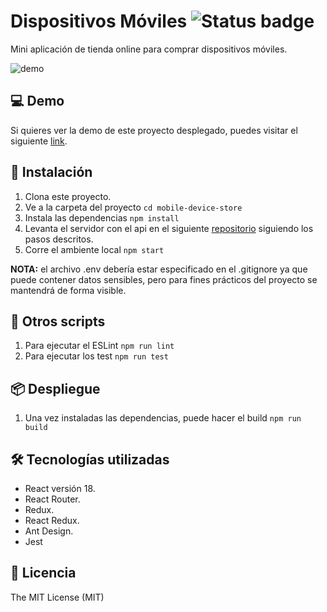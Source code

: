 # Dispositivos Móviles ![Status badge](https://img.shields.io/badge/status-in%20progress-yellow)

Mini aplicación de tienda online para comprar dispositivos móviles.

![demo](https://im.ezgif.com/tmp/ezgif-1-1f13a0e7c4.gif)

## 💻 Demo

Si quieres ver la demo de este proyecto desplegado, puedes visitar el siguiente [link](https://mobile-device-store.netlify.app/).

## 🚀 Instalación

1. Clona este proyecto.
2. Ve a la carpeta del proyecto
   `cd mobile-device-store`
3. Instala las dependencias
   `npm install`
4. Levanta el servidor con el api en el siguiente [repositorio](https://github.com/Kiswari10/server) siguiendo los pasos descritos.
5. Corre el ambiente local
   `npm start`

**NOTA:** el archivo .env debería estar especificado en el .gitignore ya que puede contener datos sensibles, pero para fines prácticos del proyecto se mantendrá de forma visible.

## 🔧 Otros scripts

1. Para ejecutar el ESLint
   `npm run lint`
2. Para ejecutar los test
   `npm run test`

## 📦 Despliegue

1. Una vez instaladas las dependencias, puede hacer el build
   `npm run build`

## 🛠 Tecnologías utilizadas

- React versión 18.
- React Router.
- Redux.
- React Redux.
- Ant Design.
- Jest

## 📄 Licencia

The MIT License (MIT)
